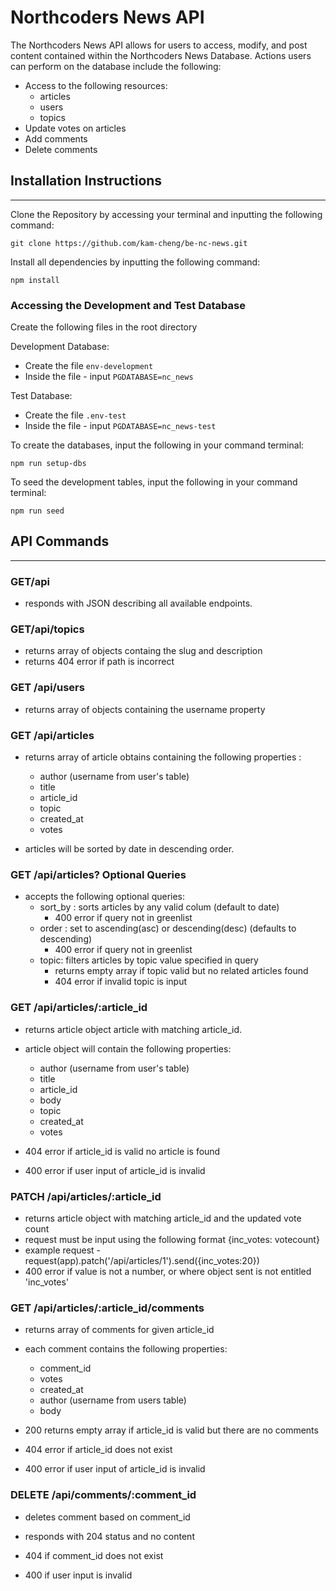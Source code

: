 # Northcoders News API

The Northcoders News API allows for users to access, modify, and post content contained within the Northcoders News Database. Actions users can perform on the database include the following:

- Access to the following resources:
  - articles
  - users
  - topics
- Update votes on articles
- Add comments
- Delete comments

## Installation Instructions

---

Clone the Repository by accessing your terminal and inputting the following command:

```
git clone https://github.com/kam-cheng/be-nc-news.git
```

Install all dependencies by inputting the following command:

```
npm install
```

### Accessing the Development and Test Database

Create the following files in the root directory

Development Database:

- Create the file `env-development`
- Inside the file - input `PGDATABASE=nc_news`

Test Database:

- Create the file `.env-test`
- Inside the file - input `PGDATABASE=nc_news-test`

To create the databases, input the following in your command terminal:

```
npm run setup-dbs
```

To seed the development tables, input the following in your command terminal:

```
npm run seed
```

## API Commands

---

### GET/api

- responds with JSON describing all available endpoints.

### GET/api/topics

- returns array of objects containg the slug and description
- returns 404 error if path is incorrect

### GET /api/users

- returns array of objects containing the username property

### GET /api/articles

- returns array of article obtains containing the following properties :

  - author (username from user's table)
  - title
  - article_id
  - topic
  - created_at
  - votes

- articles will be sorted by date in descending order.

### GET /api/articles? Optional Queries

- accepts the following optional queries:
  - sort_by : sorts articles by any valid colum (default to date)
    - 400 error if query not in greenlist
  - order : set to ascending(asc) or descending(desc) (defaults to descending)
    - 400 error if query not in greenlist
  - topic: filters articles by topic value specified in query
    - returns empty array if topic valid but no related articles found
    - 404 error if invalid topic is input

### GET /api/articles/:article_id

- returns article object article with matching article_id.
- article object will contain the following properties:

  - author (username from user's table)
  - title
  - article_id
  - body
  - topic
  - created_at
  - votes

- 404 error if article_id is valid no article is found
- 400 error if user input of article_id is invalid

### PATCH /api/articles/:article_id

- returns article object with matching article_id and the updated vote count
- request must be input using the following format {inc_votes: votecount}
- example request - request(app).patch('/api/articles/1').send({inc_votes:20})
- 400 error if value is not a number, or where object sent is not entitled 'inc_votes'

### GET /api/articles/:article_id/comments

- returns array of comments for given article_id
- each comment contains the following properties:

  - comment_id
  - votes
  - created_at
  - author (username from users table)
  - body

- 200 returns empty array if article_id is valid but there are no comments
- 404 error if article_id does not exist
- 400 error if user input of article_id is invalid

### DELETE /api/comments/:comment_id

- deletes comment based on comment_id
- responds with 204 status and no content

- 404 if comment_id does not exist
- 400 if user input is invalid
